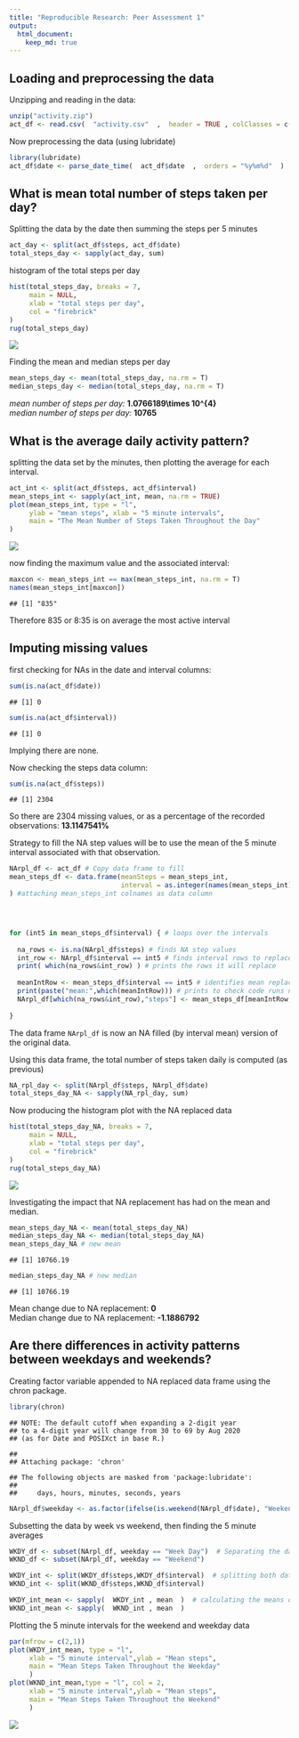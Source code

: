 ```yaml
---
title: "Reproducible Research: Peer Assessment 1"
output: 
  html_document:
    keep_md: true
---
```



## Loading and preprocessing the data

Unzipping and reading in the data:  


```r
unzip("activity.zip")
act_df <- read.csv(  "activity.csv"  ,  header = TRUE , colClasses = c("integer","factor","integer") )
```

Now preprocessing the data (using lubridate)  

```r
library(lubridate)
act_df$date <- parse_date_time(  act_df$date  ,  orders = "%y%m%d"  )
```


## What is mean total number of steps taken per day?
Splitting the data by the date then summing the steps per 5 minutes


```r
act_day <- split(act_df$steps, act_df$date)
total_steps_day <- sapply(act_day, sum)
```

histogram of the total steps per day  


```r
hist(total_steps_day, breaks = 7,
     main = NULL,
     xlab = "total steps per day",
     col = "firebrick"
)
rug(total_steps_day)
```

![](PA1_template_files/figure-html/unnamed-chunk-4-1.png)<!-- -->

Finding the mean and median steps per day  


```r
mean_steps_day <- mean(total_steps_day, na.rm = T)
median_steps_day <- median(total_steps_day, na.rm = T)
```

*mean number of steps per day:* **1.0766189\times 10^{4}**  
*median number of steps per day:* **10765**  


## What is the average daily activity pattern?

splitting the data set by the minutes, then plotting the average for each interval.  


```r
act_int <- split(act_df$steps, act_df$interval)
mean_steps_int <- sapply(act_int, mean, na.rm = TRUE)
plot(mean_steps_int, type = "l",
     ylab = "mean steps", xlab = "5 minute intervals",
     main = "The Mean Number of Steps Taken Throughout the Day"
)
```

![](PA1_template_files/figure-html/unnamed-chunk-6-1.png)<!-- -->


now finding the maximum value and the associated interval:

```r
maxcon <- mean_steps_int == max(mean_steps_int, na.rm = T)
names(mean_steps_int[maxcon])
```

```
## [1] "835"
```

Therefore 835 or 8:35 is on average the most active interval  


## Imputing missing values

first checking for NAs in the date and interval columns:

```r
sum(is.na(act_df$date))
```

```
## [1] 0
```

```r
sum(is.na(act_df$interval))
```

```
## [1] 0
```
Implying there are none.  

Now checking the steps data column:

```r
sum(is.na(act_df$steps))
```

```
## [1] 2304
```
So there are 2304 missing values, or as a percentage of the recorded observations: **13.1147541%**

Strategy to fill the NA step values will be to use the mean of the 5 minute interval associated with that observation.


```r
NArpl_df <- act_df # Copy data frame to fill
mean_steps_df <- data.frame(meanSteps = mean_steps_int,
                            interval = as.integer(names(mean_steps_int))
) #attaching mean_steps_int colnames as data column




for (int5 in mean_steps_df$interval) { # loops over the intervals
  
  na_rows <- is.na(NArpl_df$steps) # finds NA step values
  int_row <- NArpl_df$interval == int5 # finds interval rows to replace
  print( which(na_rows&int_row) ) # prints the rows it will replace
  
  meanIntRow <- mean_steps_df$interval == int5 # identifies mean replacement row
  print(paste("mean:",which(meanIntRow))) # prints to check code runs nicely
  NArpl_df[which(na_rows&int_row),"steps"] <- mean_steps_df[meanIntRow,"meanSteps"]
  
}
```

The data frame `NArpl_df` is now an NA filled (by interval mean) version of the original data.  
  
  

Using this data frame, the total number of steps taken daily is computed (as previous)

```r
NA_rpl_day <- split(NArpl_df$steps, NArpl_df$date)
total_steps_day_NA <- sapply(NA_rpl_day, sum)
```

Now producing the histogram plot with the NA replaced data 

```r
hist(total_steps_day_NA, breaks = 7,
     main = NULL,
     xlab = "total steps per day",
     col = "firebrick"
)
rug(total_steps_day_NA)
```

![](PA1_template_files/figure-html/unnamed-chunk-12-1.png)<!-- -->

Investigating the impact that NA replacement has had on the mean and median.

```r
mean_steps_day_NA <- mean(total_steps_day_NA)
median_steps_day_NA <- median(total_steps_day_NA)
mean_steps_day_NA # new mean
```

```
## [1] 10766.19
```

```r
median_steps_day_NA # new median
```

```
## [1] 10766.19
```

Mean change due to NA replacement: **0**  
Median change due to NA replacement: **-1.1886792**





## Are there differences in activity patterns between weekdays and weekends?


Creating factor variable appended to NA replaced data frame using the chron package.

```r
library(chron)
```

```
## NOTE: The default cutoff when expanding a 2-digit year
## to a 4-digit year will change from 30 to 69 by Aug 2020
## (as for Date and POSIXct in base R.)
```

```
## 
## Attaching package: 'chron'
```

```
## The following objects are masked from 'package:lubridate':
## 
##     days, hours, minutes, seconds, years
```

```r
NArpl_df$weekday <- as.factor(ifelse(is.weekend(NArpl_df$date), "Weekend","Week Day"))
```



Subsetting the data by week vs weekend, then finding the 5 minute averages

```r
WKDY_df <- subset(NArpl_df, weekday == "Week Day")  # Separating the data by weekday/weekend
WKND_df <- subset(NArpl_df, weekday == "Weekend")

WKDY_int <- split(WKDY_df$steps,WKDY_df$interval)  # splitting both data frames by the 5 minute intervals
WKND_int <- split(WKND_df$steps,WKND_df$interval)

WKDY_int_mean <- sapply(  WKDY_int , mean  )  # calculating the means of the 5 minute intervals
WKND_int_mean <- sapply(  WKND_int , mean  )
```

Plotting the 5 minute intervals for the weekend and weekday data

```r
par(mfrow = c(2,1))
plot(WKDY_int_mean, type = "l",
     xlab = "5 minute interval",ylab = "Mean steps",
     main = "Mean Steps Taken Throughout the Weekday"
     )
plot(WKND_int_mean,type = "l", col = 2,
     xlab = "5 minute interval",ylab = "Mean steps",
     main = "Mean Steps Taken Throughout the Weekend"
     )
```

![](PA1_template_files/figure-html/unnamed-chunk-16-1.png)<!-- -->

